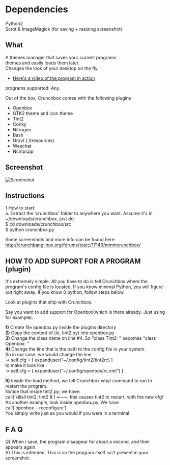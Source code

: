 # Dependencies
Python2  
Scrot & ImageMagick (for saving + resizing screenshot)  
  
 
## What
A themes manager that saves your current programs  
themes and easily loads them later.   
Changes the look of your desktop on the fly.  
* [Here's a video of the program in action](http://www.youtube.com/watch?v=tmftzqiv0c4)


programs supported: Any.  

Out of the box, Crunchbox comes with the following plugins
- Openbox
- GTK2 theme and icon theme
- Tint2
- Conky
- Nitrogen
- Bash 
- Urxvt (.Xresources)
- Weechat
- Ncmpcpp 


## Screenshot
![Screenshot](http://i.imgur.com/bU9Qo.png)



## Instructions
1.How to start:  
 a. Extract the 'crunchbox' folder to anywhere you want. Assume it's in ~/downloads/crunchbox, just do:  
    $ cd downloads/crunchbox/src  
    $ python crunchbox.py


Some screenshots and more info can be found here:
http://crunchbanglinux.org/forums/topic/17149/mmmcrunchbox/


## HOW TO ADD SUPPORT FOR A PROGRAM (plugin)
It's extremely simple. All you have to do is tell Crunchbox
where the program's config file is located. If you know minimal Python,
you will figure out right away. If you know 0 python, follow steps below.

Look at plugins that ship with Crunchbox. 

Say you want to add support for Openbox(which is there already. Just using for example).

__1)__ Create file openbox.py inside the plugins directory  
__2)__ Copy the content of (ie, tint2.py) into openbox.py  
__3)__ Change the class name on line #4. So "class Tint2: " becomes "class Openbox: "  
__4)__ Change the line that is the path to the config file in your system.  
   So in our case, we would change the line  
   -> self.cfg = [ expanduser("~/.config/tint2/tint2rc) ]  
   to make it look like  
   -> self.cfg = [ expanduser("~/.config/openbox/rc.xml") ]  

__5)__ Inside the load method, we tell Crunchbox what command to run to restart the program.  
   Notice that inside tint2.py, we have:     
   call('killall tint2; tint2 &') <--- this causes tint2 to restart, with the new cfg!  
   As another example, look inside openbox.py. We have  
   call('openbox --reconfigure')  
   You simply write just as you would if you were in a terminal


## F A Q
Q) When i save, the program disappear for about a second, and then appears again.  
A) This is intended. This is so the program itself isn't present in your screenshot.  




   
